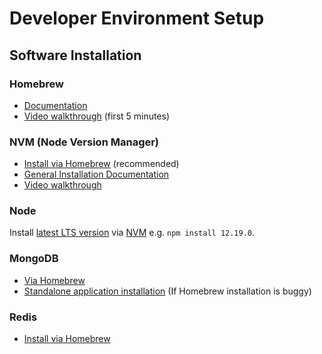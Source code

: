 # Developer Environment Setup

## Software Installation

### Homebrew

- [Documentation](https://brew.sh/)
- [Video walkthrough](https://www.youtube.com/watch?v=SELYgZvAZbU) (first 5 minutes)

### NVM (Node Version Manager)

- [Install via Homebrew](https://formulae.brew.sh/formula/nvm) (recommended)
- [General Installation Documentation](https://github.com/nvm-sh/nvm#installing-and-updating)
- [Video walkthrough](https://www.youtube.com/watch?v=lGKf_7ugFUQ)

### Node

Install [latest LTS version](https://nodejs.org/en/) via [NVM](https://github.com/nvm-sh/nvm#usage) e.g. `npm install 12.19.0`.

### MongoDB

- [Via Homebrew](https://docs.mongodb.com/manual/tutorial/install-mongodb-on-os-x/#tap-the-mongodb-homebrew-tap)
- [Standalone application installation](http://gcollazo.github.io/mongodbapp/) (If Homebrew installation is buggy)

### Redis

- [Install via Homebrew](https://formulae.brew.sh/formula/redis)
